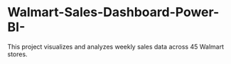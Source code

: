 # Walmart-Sales-Dashboard-Power-BI-
This project visualizes and analyzes weekly sales data across 45 Walmart stores.  
